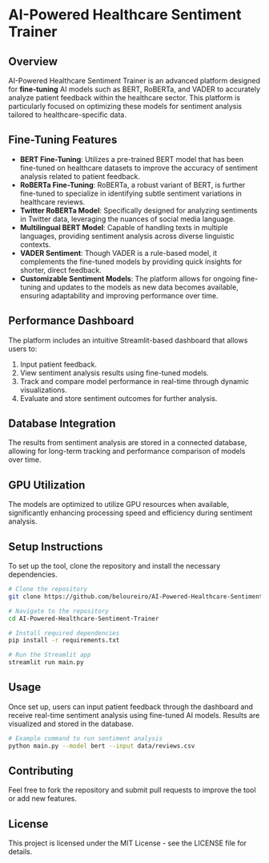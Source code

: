 # AI-Powered Healthcare Sentiment Trainer

## Overview
AI-Powered Healthcare Sentiment Trainer is an advanced platform designed for **fine-tuning** AI models such as BERT, RoBERTa, and VADER to accurately analyze patient feedback within the healthcare sector. This platform is particularly focused on optimizing these models for sentiment analysis tailored to healthcare-specific data.

## Fine-Tuning Features
- **BERT Fine-Tuning**: Utilizes a pre-trained BERT model that has been fine-tuned on healthcare datasets to improve the accuracy of sentiment analysis related to patient feedback.
- **RoBERTa Fine-Tuning**: RoBERTa, a robust variant of BERT, is further fine-tuned to specialize in identifying subtle sentiment variations in healthcare reviews.
- **Twitter RoBERTa Model**: Specifically designed for analyzing sentiments in Twitter data, leveraging the nuances of social media language.
- **Multilingual BERT Model**: Capable of handling texts in multiple languages, providing sentiment analysis across diverse linguistic contexts.
- **VADER Sentiment**: Though VADER is a rule-based model, it complements the fine-tuned models by providing quick insights for shorter, direct feedback.
- **Customizable Sentiment Models**: The platform allows for ongoing fine-tuning and updates to the models as new data becomes available, ensuring adaptability and improving performance over time.

## Performance Dashboard
The platform includes an intuitive Streamlit-based dashboard that allows users to:
1. Input patient feedback.
2. View sentiment analysis results using fine-tuned models.
3. Track and compare model performance in real-time through dynamic visualizations.
4. Evaluate and store sentiment outcomes for further analysis.

## Database Integration
The results from sentiment analysis are stored in a connected database, allowing for long-term tracking and performance comparison of models over time.

## GPU Utilization
The models are optimized to utilize GPU resources when available, significantly enhancing processing speed and efficiency during sentiment analysis.

## Setup Instructions
To set up the tool, clone the repository and install the necessary dependencies.

```bash
# Clone the repository
git clone https://github.com/beloureiro/AI-Powered-Healthcare-Sentiment-Trainer.git

# Navigate to the repository
cd AI-Powered-Healthcare-Sentiment-Trainer

# Install required dependencies
pip install -r requirements.txt

# Run the Streamlit app
streamlit run main.py
```

## Usage
Once set up, users can input patient feedback through the dashboard and receive real-time sentiment analysis using fine-tuned AI models. Results are visualized and stored in the database.

```bash
# Example command to run sentiment analysis
python main.py --model bert --input data/reviews.csv
```

## Contributing
Feel free to fork the repository and submit pull requests to improve the tool or add new features.

## License
This project is licensed under the MIT License - see the LICENSE file for details.
